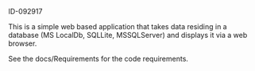 ID-092917

This is a simple web based application that takes data residing in a database (MS LocalDb, SQLLite, MSSQLServer) and displays it via a web browser.

See the docs/Requirements for the code requirements.

